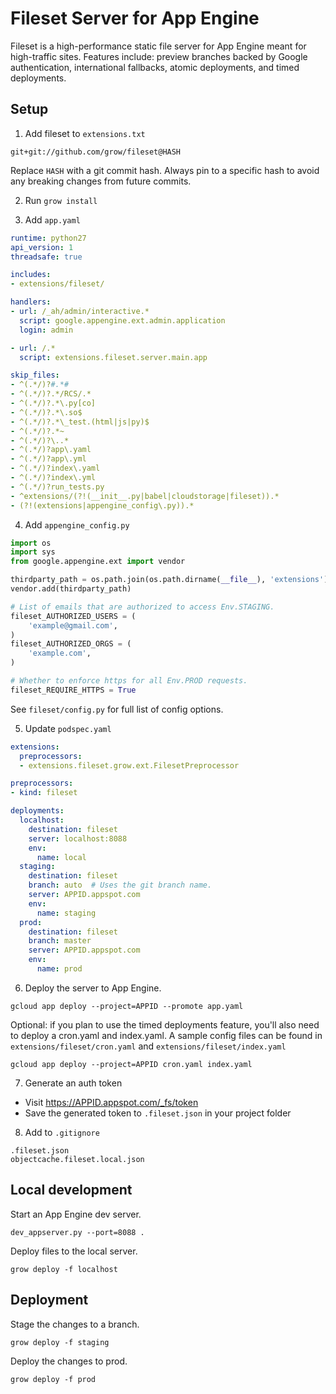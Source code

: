 # Fileset Server for App Engine

Fileset is a high-performance static file server for App Engine meant for high-traffic sites. Features include: preview branches backed by Google authentication, international fallbacks, atomic deployments, and timed deployments.

## Setup

1) Add fileset to `extensions.txt`

```
git+git://github.com/grow/fileset@HASH
```

Replace `HASH` with a git commit hash. Always pin to a specific hash to avoid
any breaking changes from future commits.

2) Run `grow install`

3) Add `app.yaml`

```yaml
runtime: python27
api_version: 1
threadsafe: true

includes:
- extensions/fileset/

handlers:
- url: /_ah/admin/interactive.*
  script: google.appengine.ext.admin.application
  login: admin

- url: /.*
  script: extensions.fileset.server.main.app

skip_files:
- ^(.*/)?#.*#
- ^(.*/)?.*/RCS/.*
- ^(.*/)?.*\.py[co]
- ^(.*/)?.*\.so$
- ^(.*/)?.*\_test.(html|js|py)$
- ^(.*/)?.*~
- ^(.*/)?\..*
- ^(.*/)?app\.yaml
- ^(.*/)?app\.yml
- ^(.*/)?index\.yaml
- ^(.*/)?index\.yml
- ^(.*/)?run_tests.py
- ^extensions/(?!(__init__.py|babel|cloudstorage|fileset)).*
- (?!(extensions|appengine_config\.py)).*
```

4) Add `appengine_config.py`

```python
import os
import sys
from google.appengine.ext import vendor

thirdparty_path = os.path.join(os.path.dirname(__file__), 'extensions')
vendor.add(thirdparty_path)

# List of emails that are authorized to access Env.STAGING.
fileset_AUTHORIZED_USERS = (
    'example@gmail.com',
)
fileset_AUTHORIZED_ORGS = (
    'example.com',
)

# Whether to enforce https for all Env.PROD requests.
fileset_REQUIRE_HTTPS = True
```

See `fileset/config.py` for full list of config options.

5) Update `podspec.yaml`

```yaml
extensions:
  preprocessors:
  - extensions.fileset.grow.ext.FilesetPreprocessor

preprocessors:
- kind: fileset

deployments:
  localhost:
    destination: fileset
    server: localhost:8088
    env:
      name: local
  staging:
    destination: fileset
    branch: auto  # Uses the git branch name.
    server: APPID.appspot.com
    env:
      name: staging
  prod:
    destination: fileset
    branch: master
    server: APPID.appspot.com
    env:
      name: prod
```

6) Deploy the server to App Engine.

```
gcloud app deploy --project=APPID --promote app.yaml
```

Optional: if you plan to use the timed deployments feature, you'll also need to
deploy a cron.yaml and index.yaml. A sample config files can be found in
`extensions/fileset/cron.yaml` and `extensions/fileset/index.yaml`

```
gcloud app deploy --project=APPID cron.yaml index.yaml
```

7) Generate an auth token

* Visit https://APPID.appspot.com/_fs/token
* Save the generated token to `.fileset.json` in your project folder

8) Add to `.gitignore`

```
.fileset.json
objectcache.fileset.local.json
```


## Local development

Start an App Engine dev server.

```
dev_appserver.py --port=8088 .
```

Deploy files to the local server.

```
grow deploy -f localhost
```


## Deployment

Stage the changes to a branch.

```
grow deploy -f staging
```

Deploy the changes to prod.

```
grow deploy -f prod
```

